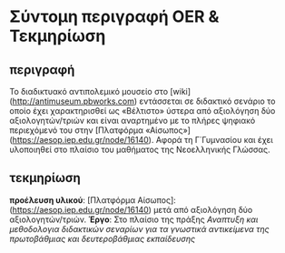 # **Σύντομη περιγραφή OER & Τεκμηρίωση**
## περιγραφή
Το διαδικτυακό αντιπολεμικό μουσείο στο [wiki] (http://antimuseum.pbworks.com) εντάσσεται σε διδακτικό σενάριο το οποίο έχει χαρακτηρισθεί ως «Βέλτιστο» ύστερα από αξιολόγηση δύο αξιολογητών/τριών και είναι αναρτημένο με το πλήρες ψηφιακό περιεχόμενό του στην [Πλατφόρμα «Αίσωπος»] (https://aesop.iep.edu.gr/node/16140). Αφορά τη Γ΄Γυμνασίου και έχει υλοποιηθεί στο πλαίσιο του μαθήματος της Νεοελληνικής Γλώσσας.

## τεκμηρίωση
**προέλευση υλικού**: [Πλατφόρμα Αίσωπος]: (https://aesop.iep.edu.gr/node/16140) μετά από αξιολόγηση δύο αξιολογητών/τριών.
**Έργο**: Στο πλαίσιο της πράξης *Αναπτυξη και μεθοδολογια διδακτικών σεναρίων για τα γνωστικά αντικείμενα της πρωτοβάθμιας  και δευτεροβάθμιας εκπαίδευσης*
